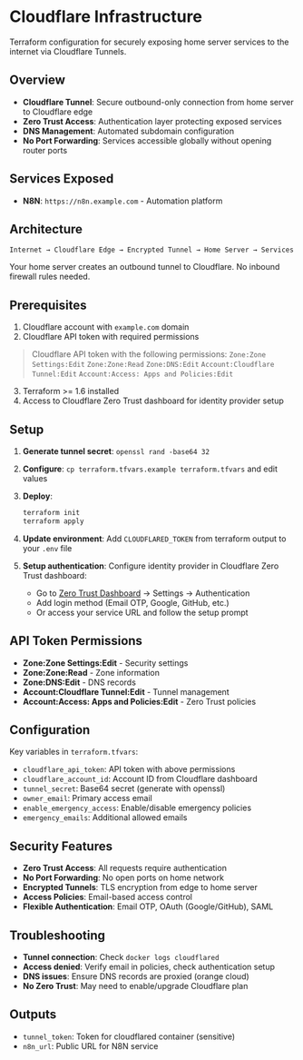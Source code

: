 # Cloudflare Infrastructure

Terraform configuration for securely exposing home server services to the internet via Cloudflare Tunnels.

## Overview

- **Cloudflare Tunnel**: Secure outbound-only connection from home server to Cloudflare edge
- **Zero Trust Access**: Authentication layer protecting exposed services  
- **DNS Management**: Automated subdomain configuration
- **No Port Forwarding**: Services accessible globally without opening router ports

## Services Exposed

- **N8N**: `https://n8n.example.com` - Automation platform

## Architecture

```
Internet → Cloudflare Edge → Encrypted Tunnel → Home Server → Services
```

Your home server creates an outbound tunnel to Cloudflare. No inbound firewall rules needed.

## Prerequisites

1. Cloudflare account with `example.com` domain
2. Cloudflare API token with required permissions
> Cloudflare API token with the following permissions:
> `Zone:Zone Settings:Edit`
> `Zone:Zone:Read`
> `Zone:DNS:Edit`
> `Account:Cloudflare Tunnel:Edit`
> `Account:Access: Apps and Policies:Edit`
3. Terraform >= 1.6 installed
4. Access to Cloudflare Zero Trust dashboard for identity provider setup

## Setup

1. **Generate tunnel secret**: `openssl rand -base64 32`

2. **Configure**: `cp terraform.tfvars.example terraform.tfvars` and edit values

3. **Deploy**: 
   ```bash
   terraform init
   terraform apply
   ```

4. **Update environment**: Add `CLOUDFLARED_TOKEN` from terraform output to your `.env` file

5. **Setup authentication**: Configure identity provider in Cloudflare Zero Trust dashboard:
   - Go to [Zero Trust Dashboard](https://one.dash.cloudflare.com/) → Settings → Authentication
   - Add login method (Email OTP, Google, GitHub, etc.)
   - Or access your service URL and follow the setup prompt

## API Token Permissions

- **Zone:Zone Settings:Edit** - Security settings
- **Zone:Zone:Read** - Zone information  
- **Zone:DNS:Edit** - DNS records
- **Account:Cloudflare Tunnel:Edit** - Tunnel management
- **Account:Access: Apps and Policies:Edit** - Zero Trust policies

## Configuration

Key variables in `terraform.tfvars`:
- `cloudflare_api_token`: API token with above permissions
- `cloudflare_account_id`: Account ID from Cloudflare dashboard
- `tunnel_secret`: Base64 secret (generate with openssl)
- `owner_email`: Primary access email
- `enable_emergency_access`: Enable/disable emergency policies
- `emergency_emails`: Additional allowed emails

## Security Features

- **Zero Trust Access**: All requests require authentication
- **No Port Forwarding**: No open ports on home network
- **Encrypted Tunnels**: TLS encryption from edge to home server
- **Access Policies**: Email-based access control
- **Flexible Authentication**: Email OTP, OAuth (Google/GitHub), SAML

## Troubleshooting

- **Tunnel connection**: Check `docker logs cloudflared`
- **Access denied**: Verify email in policies, check authentication setup
- **DNS issues**: Ensure DNS records are proxied (orange cloud)
- **No Zero Trust**: May need to enable/upgrade Cloudflare plan

## Outputs

- `tunnel_token`: Token for cloudflared container (sensitive)
- `n8n_url`: Public URL for N8N service